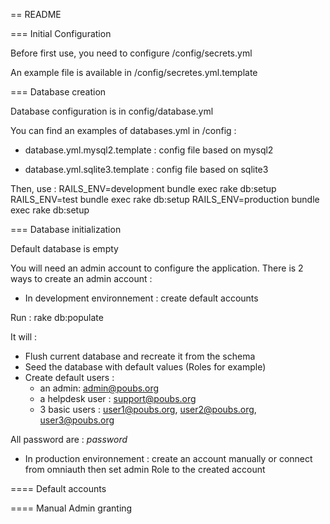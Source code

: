 == README

=== Initial Configuration

Before first use, you need to configure /config/secrets.yml

An example file is available in /config/secretes.yml.template

=== Database creation

Database configuration is in config/database.yml

You can find an examples of databases.yml in /config :

* database.yml.mysql2.template : config file based on mysql2

* database.yml.sqlite3.template : config file based on sqlite3

Then, use :
 RAILS_ENV=development bundle exec rake db:setup
 RAILS_ENV=test bundle exec rake db:setup
 RAILS_ENV=production bundle exec rake db:setup

=== Database initialization

Default database is empty

You will need an admin account to configure the application. There is 2 ways to create an admin account :

* In development environnement : create default accounts

Run :
 rake db:populate

It will :
- Flush current database and recreate it from the schema
- Seed the database with default values (Roles for example)
- Create default users :
  - an admin: admin@poubs.org
  - a helpdesk user : support@poubs.org
  - 3 basic users : user1@poubs.org, user2@poubs.org, user3@poubs.org

All password are : *password*

* In production environnement : create an account manually or connect from omniauth then set admin Role to the created account

==== Default accounts



==== Manual Admin granting